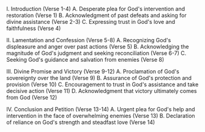 I. Introduction (Verse 1-4)
   A. Desperate plea for God's intervention and restoration (Verse 1)
   B. Acknowledgment of past defeats and asking for divine assistance (Verse 2-3)
   C. Expressing trust in God's love and faithfulness (Verse 4)

II. Lamentation and Confession (Verse 5-8)
   A. Recognizing God's displeasure and anger over past actions (Verse 5)
   B. Acknowledging the magnitude of God's judgment and seeking reconciliation (Verse 6-7)
   C. Seeking God's guidance and salvation from enemies (Verse 8)

III. Divine Promise and Victory (Verse 9-12)
   A. Proclamation of God's sovereignty over the land (Verse 9)
   B. Assurance of God's protection and provision (Verse 10)
   C. Encouragement to trust in God's assistance and take decisive action (Verse 11)
   D. Acknowledgment that victory ultimately comes from God (Verse 12)

IV. Conclusion and Petition (Verse 13-14)
   A. Urgent plea for God's help and intervention in the face of overwhelming enemies (Verse 13)
   B. Declaration of reliance on God's strength and steadfast love (Verse 14)
